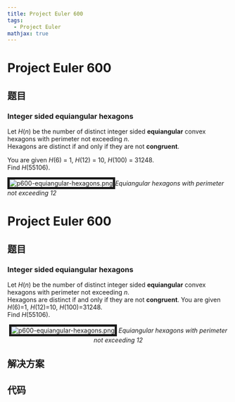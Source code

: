 ```yaml
---
title: Project Euler 600
tags:
  - Project Euler
mathjax: true
---
```

<escape><!-- more --></escape>
    
# Project Euler 600
## 题目
### Integer sided equiangular hexagons

Let <var>H</var>(<var>n</var>) be the number of distinct integer sided <b>equiangular</b> convex hexagons with perimeter not exceeding <var>n</var>.<br />
Hexagons are distinct if and only if they are not <b>congruent</b>.

You are given <var>H</var>(6) = 1, <var>H</var>(12) = 10, <var>H</var>(100) = 31248.<br />
Find <var>H</var>(55106).

<div class="center">
<img src="project/images/p600_equiangular_hexagons.png" alt="p600-equiangular-hexagons.png" border="5" /><i>Equiangular hexagons with perimeter not exceeding 12</i>
</div>




# Project Euler 600
## 题目
### Integer sided equiangular hexagons

Let $H$($n$) be the number of distinct integer sided <b>equiangular</b> convex hexagons with perimeter not exceeding $n$.<br>Hexagons are distinct if and only if they are not <b>congruent</b>.
You are given $H$(6)=1, $H$(12)=10, $H$(100)=31248.<br>Find $H$(55106).
<center><img src="https://projecteuler.net/project/images/p600_equiangular_hexagons.png" alt="p600-equiangular-hexagons.png" border="5">
<i>Equiangular hexagons with perimeter not exceeding 12</i>
</center>



## 解决方案


## 代码



